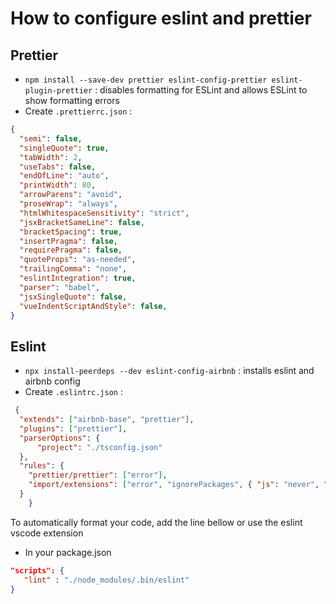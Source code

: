 # How to configure eslint and prettier

## Prettier
- `npm install --save-dev prettier eslint-config-prettier eslint-plugin-prettier` : disables formatting for ESLint and allows ESLint to show formatting errors
- Create `.prettierrc.json` :
```json
{
  "semi": false,
  "singleQuote": true,
  "tabWidth": 2,
  "useTabs": false,
  "endOfLine": "auto",
  "printWidth": 80,
  "arrowParens": "avoid",
  "proseWrap": "always",
  "htmlWhitespaceSensitivity": "strict",
  "jsxBracketSameLine": false,
  "bracketSpacing": true,
  "insertPragma": false,
  "requirePragma": false,
  "quoteProps": "as-needed",
  "trailingComma": "none",
  "eslintIntegration": true,
  "parser": "babel",
  "jsxSingleQuote": false,
  "vueIndentScriptAndStyle": false,
}
```


## Eslint

 - `npx install-peerdeps --dev eslint-config-airbnb` : installs eslint and airbnb config
 - Create `.eslintrc.json` :
```json
 {
  "extends": ["airbnb-base", "prettier"],
  "plugins": ["prettier"],
  "parserOptions": {
      "project": "./tsconfig.json"
  },
  "rules": {
    "prettier/prettier": ["error"],
    "import/extensions": ["error", "ignorePackages", { "js": "never", "jsx": "never", "ts": "never", "tsx": "never" }]
  }
    }
```
   
To automatically format your code, add the line bellow or use the eslint vscode extension   

- In your package.json
```json
"scripts": {
   "lint" : "./node_modules/.bin/eslint"
}
```

